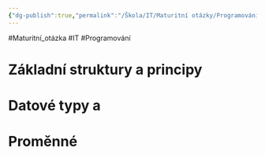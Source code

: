 ```yaml
---
{"dg-publish":true,"permalink":"/Škola/IT/Maturitní otázky/Programování/Jazyk C Sharp/","created":"2023-12-19T09:14:35.741+01:00","updated":"2024-03-24T22:20:04.908+01:00"}
---
```


#Maturitní_otázka #IT #Programování
# Základní struktury a principy 
# Datové typy a 
# Proměnné